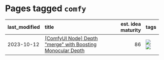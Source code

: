 # Pages tagged `comfy`

|last_modified|title|est. idea maturity|tags
|:---|:---|---:|:---|
|2023-10-12|[[ComfyUI Node] Depth "merge" with Boosting Monocular Depth](../comfy_bmd.md)|86|[![](https://img.shields.io/badge/tag-comfy-6edb5)](../tags/comfy.md) [![](https://img.shields.io/badge/tag-tooling-9c3a4a)](../tags/tooling.md)|